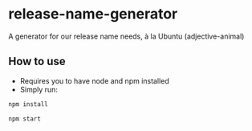 # release-name-generator

A generator for our release name needs, à la Ubuntu (adjective-animal)

## How to use
- Requires you to have node and npm installed
- Simply run:

```bash
npm install
```

```bash
npm start
```
